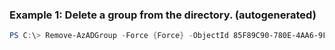 ### Example 1: Delete a group from the directory. (autogenerated)
```powershell
PS C:\> Remove-AzADGroup -Force {Force} -ObjectId 85F89C90-780E-4AA6-9F4F-6F268D322EEE -PassThru 
```

